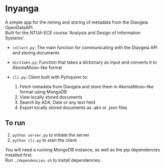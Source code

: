 # Inyanga

A simple app for the mining and storing of metadata from the Diavgeia OpenDataAPI.  
Built for the NTUA-ECE course 'Analysis and Design of Information Systems'.

* `collect.py`: The main function for communicating with the Diavgeia API and storing documents
* `dict2akn.py`: Function that takes a dictionary as input and converts it to AkomaNtoso-like format
* `cli.py`: Client built with PyInquirer to:

  1. Fetch metadata from Diavgeia and store them in AkomaNtoso-like format using MongoDB
  2. View locally stored documents
  3. Search by ADA, Date or any text field
  4. Export locally stored documents as .akn or .json files

## To run

1. `python server.py` to initiate the server
2. `python cli.py` to start the client

You will need a running MongoDB instance, as well as the pip dependencies installed first.  
Run `./dependencies.sh` to install dependencies.

